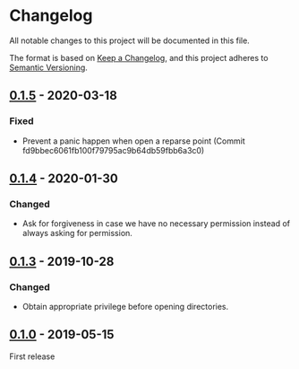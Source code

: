 # Changelog

All notable changes to this project will be documented in this file.

The format is based on [Keep a Changelog](https://keepachangelog.com/en/1.0.0/),
and this project adheres to [Semantic Versioning](https://semver.org/spec/v2.0.0.html).

<!--
# Guiding Principles

* Changelogs are for _humans_, not machines.
* There should be an entry for every single version.
* The same types of changes should be grouped.
* Versions and sections should be linkable.
* The latest version comes first.
* The release date of each version is displayed.
* Mention whether you follow Semantic Versioning.

# Types of changes

* `Added` for new features.
* `Changed` for changes in existing functionality.
* `Deprecated` for soon-to-be removed features.
* `Removed` for now removed features.
* `Fixed` for any bug fixes.
* `Security` in case of vulnerabilities.
 -->
## [0.1.5] - 2020-03-18
### Fixed
* Prevent a panic happen when open a reparse point (Commit fd9bbec6061fb100f79795ac9b64db59fbb6a3c0)

## [0.1.4] - 2020-01-30
### Changed
* Ask for forgiveness in case we have no necessary permission
  instead of always asking for permission.

## [0.1.3] - 2019-10-28
### Changed
* Obtain appropriate privilege before opening directories.

## [0.1.0] - 2019-05-15

First release

[0.2.0]: https://github.com/lzutao/junction/compare/v0.1.0...v0.2.0
[0.1.5]: https://github.com/lzutao/junction/compare/v0.1.4...v0.1.5
[0.1.4]: https://github.com/lzutao/junction/compare/v0.1.3...v0.1.4
[0.1.3]: https://github.com/lzutao/junction/compare/v0.1.0...v0.1.3
[0.1.0]: https://github.com/lzutao/junction/releases/tag/v0.1.0
